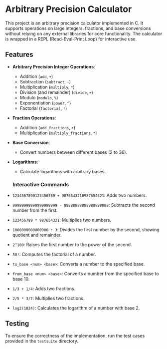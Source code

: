 # Arbitrary Precision Calculator

This project is an arbitrary precision calculator implemented in C. It supports operations on large integers, fractions, and base conversions without relying on any external libraries for core functionality. The calculator is wrapped in a REPL (Read-Eval-Print Loop) for interactive use.

## Features

- **Arbitrary Precision Integer Operations**:
  - Addition (`add`, `+`)
  - Subtraction (`subtract`, `-`)
  - Multiplication (`multiply`, `*`)
  - Division (and remainder) (`divide`, `÷`)
  - Modulo (`modulo`, `%`)
  - Exponentiation (`power`, `^`)
  - Factorial (`factorial`, `!`)

- **Fraction Operations**:
  - Addition (`add_fractions`, `+`)
  - Multiplication (`multiply_fractions`, `*`)

- **Base Conversion**:
  - Convert numbers between different bases (2 to 36).

- **Logarithms**:
  - Calculate logarithms with arbitrary bases.
  ### Interactive Commands

- `1234567890123456789 + 9876543210987654321`: Adds two numbers.
- `99999999999999999999 - 88888888888888888888`: Subtracts the second number from the first.
- `123456789 * 987654321`: Multiplies two numbers.
- `1000000000000000 ÷ 3`: Divides the first number by the second, showing quotient and remainder.
- `2^100`: Raises the first number to the power of the second.
- `50!`: Computes the factorial of a number.
- `to_base <num> <base>`: Converts a number to the specified base.
- `from_base <num> <base>`: Converts a number from the specified base to base 10.
- `1/3 + 1/4`: Adds two fractions.
- `2/5 * 3/7`: Multiplies two fractions.
- `log2(1024)`: Calculates the logarithm of a number with base 2.

## Testing

To ensure the correctness of the implementation, run the test cases provided in the `testsuite` directory.